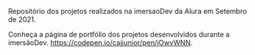 Repositório dos projetos realizados na imersaoDev da Alura em Setembro de 2021.

Conheça a página de portfólio dos projetos desenvolvidos durante a imersãoDev.
https://codepen.io/cajjunior/pen/jOwvWNN.
